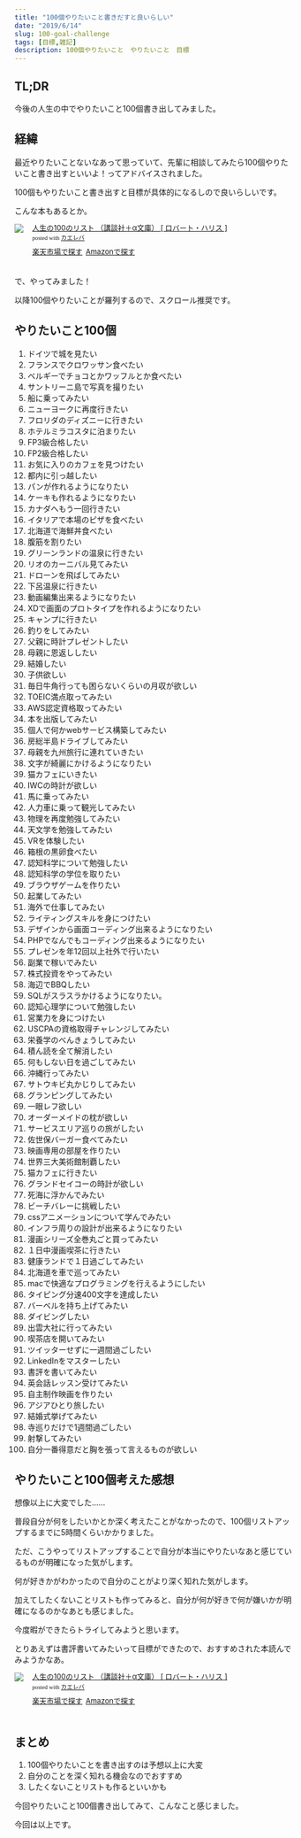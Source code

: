 ```yaml
---
title: "100個やりたいこと書きだすと良いらしい"
date: "2019/6/14"
slug: 100-goal-challenge
tags: [目標,雑記]
description: 100個やりたいこと　やりたいこと　目標
---
```

## TL;DR
今後の人生の中でやりたいこと100個書き出してみました。
## 経緯
最近やりたいことないなあって思っていて、先輩に相談してみたら100個やりたいこと書き出すといいよ！ってアドバイスされました。

100個もやりたいこと書き出すと目標が具体的になるしので良いらしいです。

こんな本もあるとか。
 
<div class="kaerebalink-box" style="text-align:left;padding-bottom:20px;font-size:small;zoom: 1;overflow: hidden;"><div class="kaerebalink-image" style="float:left;margin:0 15px 10px 0;"><a href="//af.moshimo.com/af/c/click?a_id=1481242&p_id=54&pc_id=54&pl_id=616&s_v=b5Rz2P0601xu&url=https%3A%2F%2Fitem.rakuten.co.jp%2Fbook%2F5682625%2F" target="_blank" ><img src="https://thumbnail.image.rakuten.co.jp/@0_mall/book/cabinet/2054/9784062812054.jpg?_ex=128x128" style="border: none;" /></a><img src="//i.moshimo.com/af/i/impression?a_id=1481242&p_id=54&pc_id=54&pl_id=616" width="1" height="1" style="border:none;"></div><div class="kaerebalink-info" style="line-height:120%;zoom: 1;overflow: hidden;"><div class="kaerebalink-name" style="margin-bottom:10px;line-height:120%"><a href="//af.moshimo.com/af/c/click?a_id=1481242&p_id=54&pc_id=54&pl_id=616&s_v=b5Rz2P0601xu&url=https%3A%2F%2Fitem.rakuten.co.jp%2Fbook%2F5682625%2F" target="_blank" >人生の100のリスト （講談社＋α文庫） [ ロバート・ハリス ]</a><img src="//i.moshimo.com/af/i/impression?a_id=1481242&p_id=54&pc_id=54&pl_id=616" width="1" height="1" style="border:none;"><div class="kaerebalink-powered-date" style="font-size:8pt;margin-top:5px;font-family:verdana;line-height:120%">posted with <a href="https://kaereba.com" rel="nofollow" target="_blank">カエレバ</a></div></div><div class="kaerebalink-detail" style="margin-bottom:5px;"></div><div class="kaerebalink-link1" style="margin-top:10px;"><div class="shoplinkrakuten" style="display:inline;margin-right:5px"><a href="//af.moshimo.com/af/c/click?a_id=1481242&p_id=54&pc_id=54&pl_id=616&s_v=b5Rz2P0601xu&url=https%3A%2F%2Fsearch.rakuten.co.jp%2Fsearch%2Fmall%2F%25E4%25BA%25BA%25E7%2594%259F%25E3%2581%25AE100%25E3%2581%25AE%25E3%2583%25AA%25E3%2582%25B9%25E3%2583%2588%2520%2F-%2Ff.1-p.1-s.1-sf.0-st.A-v.2%3Fx%3D0" target="_blank" >楽天市場で探す</a><img src="//i.moshimo.com/af/i/impression?a_id=1481242&p_id=54&pc_id=54&pl_id=616" width="1" height="1" style="border:none;"></div><div class="shoplinkamazon" style="display:inline;margin-right:5px"><a href="//af.moshimo.com/af/c/click?a_id=1481244&p_id=170&pc_id=185&pl_id=4062&s_v=b5Rz2P0601xu&url=https%3A%2F%2Fwww.amazon.co.jp%2Fgp%2Fsearch%3Fkeywords%3D%25E4%25BA%25BA%25E7%2594%259F%25E3%2581%25AE100%25E3%2581%25AE%25E3%2583%25AA%25E3%2582%25B9%25E3%2583%2588%2520%26__mk_ja_JP%3D%25E3%2582%25AB%25E3%2582%25BF%25E3%2582%25AB%25E3%2583%258A" target="_blank" >Amazonで探す</a><img src="//i.moshimo.com/af/i/impression?a_id=1481244&p_id=170&pc_id=185&pl_id=4062" width="1" height="1" style="border:none;"></div></div></div><div class="booklink-footer" style="clear: left"></div></div>

で、やってみました！

以降100個やりたいことが羅列するので、スクロール推奨です。

## やりたいこと100個
1. ドイツで城を見たい
2. フランスでクロワッサン食べたい
3. ベルギーでチョコとかワッフルとか食べたい
4. サントリーニ島で写真を撮りたい
5. 船に乗ってみたい
6. ニューヨークに再度行きたい
7. フロリダのディズニーに行きたい
8. ホテルミラコスタに泊まりたい
9. FP3級合格したい
10. FP2級合格したい
11. お気に入りのカフェを見つけたい
12. 都内に引っ越したい
13. パンが作れるようになりたい
14. ケーキも作れるようになりたい
15. カナダへもう一回行きたい
16. イタリアで本場のピザを食べたい
17. 北海道で海鮮丼食べたい
18. 腹筋を割りたい
19. グリーンランドの温泉に行きたい
20. リオのカーニバル見てみたい
21. ドローンを飛ばしてみたい
22. 下呂温泉に行きたい
23. 動画編集出来るようになりたい
24. XDで画面のプロトタイプを作れるようになりたい
25. キャンプに行きたい
26. 釣りをしてみたい
27. 父親に時計プレゼントしたい
28. 母親に恩返ししたい
29. 結婚したい
30. 子供欲しい
31. 毎日牛角行っても困らないくらいの月収が欲しい
32. TOEIC満点取ってみたい
33. AWS認定資格取ってみたい
34. 本を出版してみたい
35. 個人で何かwebサービス構築してみたい
36. 房総半島ドライブしてみたい
37. 母親を九州旅行に連れていきたい
38. 文字が綺麗にかけるようになりたい
39. 猫カフェにいきたい
40. IWCの時計が欲しい
41. 馬に乗ってみたい
42. 人力車に乗って観光してみたい
43. 物理を再度勉強してみたい
44. 天文学を勉強してみたい
45. VRを体験したい
46. 箱根の黒卵食べたい
47. 認知科学について勉強したい
48. 認知科学の学位を取りたい
49. ブラウザゲームを作りたい
50. 起業してみたい
51. 海外で仕事してみたい
52. ライティングスキルを身につけたい
53. デザインから画面コーディング出来るようになりたい
54. PHPでなんでもコーディング出来るようになりたい
55. プレゼンを年12回以上社外で行いたい
56. 副業で稼いでみたい
57. 株式投資をやってみたい
58. 海辺でBBQしたい
59. SQLがスラスラかけるようになりたい。
60. 認知心理学について勉強したい
61. 営業力を身につけたい
62. USCPAの資格取得チャレンジしてみたい
63. 栄養学のべんきょうしてみたい
64. 積ん読を全て解消したい
65. 何もしない日を過ごしてみたい
66. 沖縄行ってみたい
67. サトウキビ丸かじりしてみたい
68. グランピングしてみたい
69. 一眼レフ欲しい
70. オーダーメイドの枕が欲しい
71. サービスエリア巡りの旅がしたい
72. 佐世保バーガー食べてみたい
73. 映画専用の部屋を作りたい
74. 世界三大美術館制覇したい
75. 猫カフェに行きたい
76. グランドセイコーの時計が欲しい
77. 死海に浮かんでみたい
78. ビーチバレーに挑戦したい
79. cssアニメーションについて学んでみたい
80. インフラ周りの設計が出来るようになりたい
81. 漫画シリーズ全巻丸ごと買ってみたい
82. １日中漫画喫茶に行きたい
83. 健康ランドで１日過ごしてみたい
84. 北海道を車で巡ってみたい
85. macで快適なプログラミングを行えるようにしたい
86. タイピング分速400文字を達成したい
87. バーベルを持ち上げてみたい
88. ダイビングしたい
89. 出雲大社に行ってみたい
90. 喫茶店を開いてみたい
91. ツイッターせずに一週間過ごしたい
92. LinkedInをマスターしたい
93. 書評を書いてみたい
94. 英会話レッスン受けてみたい
95. 自主制作映画を作りたい
96. アジアひとり旅したい
97. 結婚式挙げてみたい
98. 寺巡りだけで1週間過ごしたい
99. 射撃してみたい
100. 自分一番得意だと胸を張って言えるものが欲しい

## やりたいこと100個考えた感想

想像以上に大変でした......

普段自分が何をしたいかとか深く考えたことがなかったので、100個リストアップするまでに5時間くらいかかりました。

ただ、こうやってリストアップすることで自分が本当にやりたいなあと感じているものが明確になった気がします。

何が好きかがわかったので自分のことがより深く知れた気がします。

加えてしたくないことリストも作ってみると、自分が何が好きで何が嫌いかが明確になるのかなあとも感じました。

今度暇ができたらトライしてみようと思います。

とりあえずは書評書いてみたいって目標ができたので、おすすめされた本読んでみようかなあ。

<div class="kaerebalink-box" style="text-align:left;padding-bottom:20px;font-size:small;zoom: 1;overflow: hidden;"><div class="kaerebalink-image" style="float:left;margin:0 15px 10px 0;"><a href="//af.moshimo.com/af/c/click?a_id=1481242&p_id=54&pc_id=54&pl_id=616&s_v=b5Rz2P0601xu&url=https%3A%2F%2Fitem.rakuten.co.jp%2Fbook%2F5682625%2F" target="_blank" ><img src="https://thumbnail.image.rakuten.co.jp/@0_mall/book/cabinet/2054/9784062812054.jpg?_ex=128x128" style="border: none;" /></a><img src="//i.moshimo.com/af/i/impression?a_id=1481242&p_id=54&pc_id=54&pl_id=616" width="1" height="1" style="border:none;"></div><div class="kaerebalink-info" style="line-height:120%;zoom: 1;overflow: hidden;"><div class="kaerebalink-name" style="margin-bottom:10px;line-height:120%"><a href="//af.moshimo.com/af/c/click?a_id=1481242&p_id=54&pc_id=54&pl_id=616&s_v=b5Rz2P0601xu&url=https%3A%2F%2Fitem.rakuten.co.jp%2Fbook%2F5682625%2F" target="_blank" >人生の100のリスト （講談社＋α文庫） [ ロバート・ハリス ]</a><img src="//i.moshimo.com/af/i/impression?a_id=1481242&p_id=54&pc_id=54&pl_id=616" width="1" height="1" style="border:none;"><div class="kaerebalink-powered-date" style="font-size:8pt;margin-top:5px;font-family:verdana;line-height:120%">posted with <a href="https://kaereba.com" rel="nofollow" target="_blank">カエレバ</a></div></div><div class="kaerebalink-detail" style="margin-bottom:5px;"></div><div class="kaerebalink-link1" style="margin-top:10px;"><div class="shoplinkrakuten" style="display:inline;margin-right:5px"><a href="//af.moshimo.com/af/c/click?a_id=1481242&p_id=54&pc_id=54&pl_id=616&s_v=b5Rz2P0601xu&url=https%3A%2F%2Fsearch.rakuten.co.jp%2Fsearch%2Fmall%2F%25E4%25BA%25BA%25E7%2594%259F%25E3%2581%25AE100%25E3%2581%25AE%25E3%2583%25AA%25E3%2582%25B9%25E3%2583%2588%2520%2F-%2Ff.1-p.1-s.1-sf.0-st.A-v.2%3Fx%3D0" target="_blank" >楽天市場で探す</a><img src="//i.moshimo.com/af/i/impression?a_id=1481242&p_id=54&pc_id=54&pl_id=616" width="1" height="1" style="border:none;"></div><div class="shoplinkamazon" style="display:inline;margin-right:5px"><a href="//af.moshimo.com/af/c/click?a_id=1481244&p_id=170&pc_id=185&pl_id=4062&s_v=b5Rz2P0601xu&url=https%3A%2F%2Fwww.amazon.co.jp%2Fgp%2Fsearch%3Fkeywords%3D%25E4%25BA%25BA%25E7%2594%259F%25E3%2581%25AE100%25E3%2581%25AE%25E3%2583%25AA%25E3%2582%25B9%25E3%2583%2588%2520%26__mk_ja_JP%3D%25E3%2582%25AB%25E3%2582%25BF%25E3%2582%25AB%25E3%2583%258A" target="_blank" >Amazonで探す</a><img src="//i.moshimo.com/af/i/impression?a_id=1481244&p_id=170&pc_id=185&pl_id=4062" width="1" height="1" style="border:none;"></div></div></div><div class="booklink-footer" style="clear: left"></div></div>

## まとめ

1. 100個やりたいことを書き出すのは予想以上に大変
2. 自分のことを深く知れる機会なのでおすすめ
3. したくないことリストも作るといいかも

今回やりたいこと100個書き出してみて、こんなこと感じました。

今回は以上です。